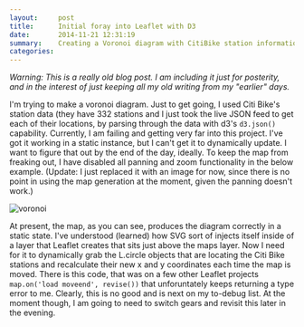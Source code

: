 ```yaml
---
layout:     post
title:      Initial foray into Leaflet with D3
date:       2014-11-21 12:31:19
summary:    Creating a Voronoi diagram with CitiBike station information
categories: 
---
```


_Warning: This is a really old blog post. I am including it just for posterity, and in the interest of just keeping all my old writing from my "earlier" days._

I'm trying to make a voronoi diagram. Just to get going, I used Citi Bike's station data (they have 332 stations and I just took the live JSON feed to get each of their locations, by parsing through the data with d3's `d3.json()` capability. Currently, I am failing and getting very far into this project. I've got it working in a static instance, but I can't get it to dynamically update. I want to figure that out by the end of the day, ideally. To keep the map from freaking out, I have disabled all panning and zoom functionality in the below example. (Update: I just replaced it with an image for now, since there is no point in using the map generation at the moment, given the panning doesn't work.)

![voronoi](https://raw.githubusercontent.com/kuanb/kuanb.github.io/master/images/_posts/images/_posts/citibike_station_voronoi.png)

At present, the map, as you can see, produces the diagram correctly in a static state. I've understood (learned) how SVG sort of injects itself inside of a layer that Leaflet creates that sits just above the maps layer. Now I need for it to dynamically grab the L.circle objects that are locating the Citi Bike stations and recalculate their new x and y coordinates each time the map is moved. There is this code, that was on a few other Leaflet projects `map.on('load moveend', revise())` that unforuntately keeps returning a type error to me. Clearly, this is no good and is next on my to-debug list. At the moment though, I am going to need to switch gears and revisit this later in the evening.